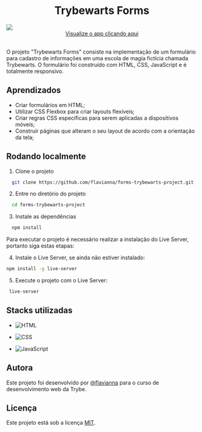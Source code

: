 <h1 align="center"> Trybewarts Forms</h1>


<img src="https://live.staticflickr.com/65535/52706963467_47acc73150_b.jpg" style="max-width: 100%;">

<div align="center">
  <a href="https://forms-trybewarts-project.vercel.app/">Visualize o app clicando aqui</a>
</div>


<br>

<p>O projeto "Trybewarts Forms" consiste na implementação de um formulário para cadastro de informações em uma escola de magia fictícia chamada Trybewarts. O formulário foi construído com HTML, CSS, JavaScript e é totalmente responsivo.</p>




## Aprendizados

- Criar formulários em HTML;
- Utilizar CSS Flexbox para criar layouts flexíveis;
- Criar regras CSS específicas para serem aplicadas a dispositivos móveis;
- Construir páginas que alteram o seu layout de acordo com a orientação da tela;


## Rodando localmente

1. Clone o projeto

```bash
  git clone https://github.com/flavianna/forms-trybewarts-project.git
```

2. Entre no diretório do projeto

```bash
  cd forms-trybewarts-project 
```

3. Instale as dependências

```bash
  npm install
```
Para executar o projeto é necessário realizar a instalação do Live Server, portanto siga estas etapas:

4. Instale o Live Server, se ainda não estiver instalado:

```bash
npm install -g live-server
```

5. Execute o projeto com o Live Server:

```bash
 live-server
```
## Stacks utilizadas



- ![HTML](https://img.shields.io/badge/HTML-red) 

- ![CSS](https://img.shields.io/badge/CSS-blue) 

- ![JavaScript](https://img.shields.io/badge/JavaScript-yellow)




## Autora

Este projeto foi desenvolvido por [@flavianna](https://www.github.com/flavianna) para o curso de desenvolvimento web da Trybe.



## Licença

Este projeto está sob a licença [MIT](https://choosealicense.com/licenses/mit/).
